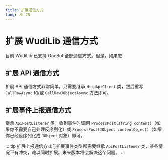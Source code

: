 ```yaml
---
title: 扩展通信方式
lang: zh-CN
---
```

# 扩展 WudiLib 通信方式
目前 WudiLib 已支持 OneBot 全部通信方式。但是，如果您

## 扩展 API 通信方式
扩展 API 通信方式非常简单，只需要继承 `HttpApiClient` 类，然后重写 `CallRawAsync` 和/或 `CallRawJObjectAsync` 方法即可。

## 扩展事件上报通信方式
继承 `ApiPostListener` 类，收到事件时调用 `ProcessPost(string content)`（如果你不需要自己处理反序列化）或 `ProcessPost(JObject contentObject)`（如果你已经反序列化成 `JObject` 对象）即可。

::: tip
扩展上报通信方式与扩展事件类型都需要继承 `ApiPostListener` 类，某些情况下有冲突，难以同时扩展。未来版本将会解决这个问题。
:::
